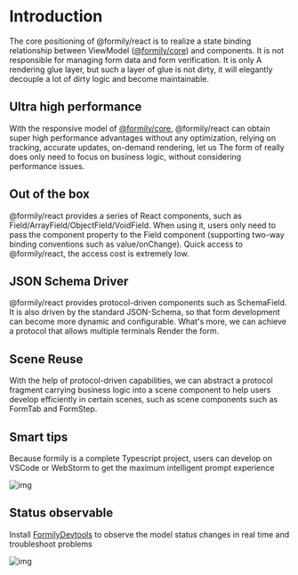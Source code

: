 # Introduction

The core positioning of @formily/react is to realize a state binding relationship between ViewModel ([@formily/core](//core.formilyjs.org)) and components. It is not responsible for managing form data and form verification. It is only A rendering glue layer, but such a layer of glue is not dirty, it will elegantly decouple a lot of dirty logic and become maintainable.

## Ultra high performance

With the responsive model of [@formily/core](//core.formilyjs.org), @formily/react can obtain super high performance advantages without any optimization, relying on tracking, accurate updates, on-demand rendering, let us The form of really does only need to focus on business logic, without considering performance issues.

## Out of the box

@formily/react provides a series of React components, such as Field/ArrayField/ObjectField/VoidField. When using it, users only need to pass the component property to the Field component (supporting two-way binding conventions such as value/onChange). Quick access to @formily/react, the access cost is extremely low.

## JSON Schema Driver

@formily/react provides protocol-driven components such as SchemaField. It is also driven by the standard JSON-Schema, so that form development can become more dynamic and configurable. What's more, we can achieve a protocol that allows multiple terminals Render the form.

## Scene Reuse

With the help of protocol-driven capabilities, we can abstract a protocol fragment carrying business logic into a scene component to help users develop efficiently in certain scenes, such as scene components such as FormTab and FormStep.

## Smart tips

Because formily is a complete Typescript project, users can develop on VSCode or WebStorm to get the maximum intelligent prompt experience

![img](https://img.alicdn.com/imgextra/i2/O1CN01yiREHk1X95KJPPz1c_!!6000000002880-2-tps-2014-868.png)

## Status observable

Install [FormilyDevtools](https://chrome.google.com/webstore/detail/formily-devtools/kkocalmbfnplecdmbadaapgapdioecfm?hl=zh-CN) to observe the model status changes in real time and troubleshoot problems

![img](https://img.alicdn.com/imgextra/i4/O1CN01DSci5h1rAGfRafpXw_!!6000000005590-2-tps-2882-1642.png)
